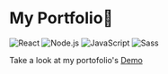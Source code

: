 # My Portfolio🚀

![React](https://img.shields.io/badge/React-20232A?style=for-the-badge&logo=react&logoColor=61DAFB) ![Node.js](https://img.shields.io/badge/Node%20js-339933?style=for-the-badge&logo=nodedotjs&logoColor=white) ![JavaScript](https://img.shields.io/badge/JavaScript-323330?style=for-the-badge&logo=javascript&logoColor=F7DF1E) ![Sass](https://img.shields.io/badge/Sass-CC6699?style=for-the-badge&logo=sass&logoColor=white)


Take a look at my portofolio's [Demo](https://my-web-portfolio-sooty.vercel.app/)
